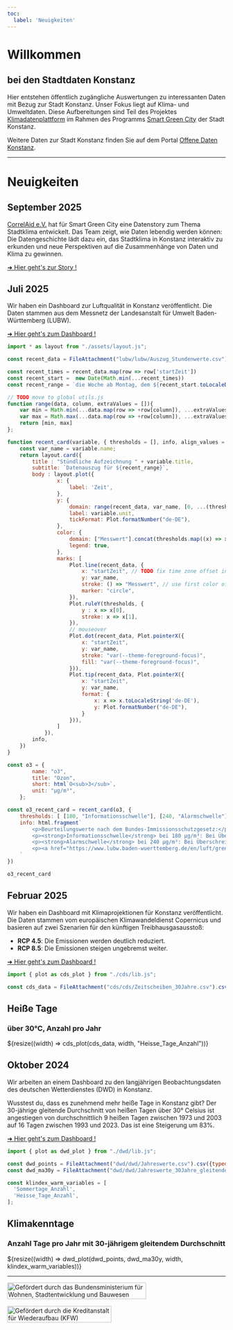 ```yaml
---
toc:
  label: 'Neuigkeiten'
---
```


<h1>Willkommen</h1>
<h2>bei den Stadtdaten Konstanz</h2>

Hier entstehen öffentlich zugängliche Auswertungen zu interessanten
Daten mit Bezug zur Stadt Konstanz. Unser Fokus liegt auf Klima- und
Umweltdaten. Diese Aufbereitungen sind Teil des Projektes
[Klimadatenplattform][project] im Rahmen des Programms [Smart Green
City][sgc] der Stadt Konstanz.

Weitere Daten zur Stadt Konstanz finden Sie auf dem Portal [Offene Daten
Konstanz][od].

[project]: https://smart-green-city-konstanz.de/klimadatenplattform
[sgc]: https://smart-green-city-konstanz.de/
[od]: https://offenedaten-konstanz.de/

---

<h1>Neuigkeiten</h1><h2></h2>

## September 2025

[CorrelAid e.V.](https://correlaid.org/) hat für Smart Green City eine Datenstory zum Thema Stadtklima entwickelt.
Das Team zeigt, wie Daten lebendig werden können:
Die Datengeschichte lädt dazu ein, das Stadtklima in Konstanz interaktiv zu erkunden und neue Perspektiven auf die Zusammenhänge von Daten und Klima zu gewinnen.

[➜ Hier geht's zur Story !](correlaid/index.html)


## Juli 2025

Wir haben ein Dashboard zur Luftqualität in Konstanz veröffentlicht.
Die Daten stammen aus dem Messnetz der Landesanstalt für
Umwelt Baden-Württemberg (LUBW).


[➜ Hier geht's zum Dashboard !](lubw/index.html)

```js
import * as layout from "./assets/layout.js";

const recent_data = FileAttachment("lubw/lubw/Auszug_Stundenwerte.csv").csv({typed: true})
```

```js
const recent_times = recent_data.map(row => row['startZeit'])
const recent_start =  new Date(Math.min(...recent_times))
const recent_range = `die Woche ab Montag, dem ${recent_start.toLocaleDateString('de-DE', {year: 'numeric', month: 'long', day: 'numeric'})}`

// TODO move to global utils.js
function range(data, column, extraValues = []){
    var min = Math.min(...data.map(row => +row[column]), ...extraValues);
    var max = Math.max(...data.map(row => +row[column]), ...extraValues);
    return [min, max]
};

function recent_card(variable, { thresholds = [], info, align_values = [] } = {}) {
    const var_name = variable.name;
    return layout.card({
        title : "Stündliche Aufzeichnung " + variable.title,
        subtitle: `Datenauszug für ${recent_range}`,
        body : layout.plot({
                x: {
                    label: 'Zeit',
                },
                y: {
                    domain: range(recent_data, var_name, [0, ...(thresholds.map(x => x[0])), ...align_values]),
                    label: variable.unit,
                    tickFormat: Plot.formatNumber("de-DE"),
                },
                color: {
                    domain: ["Messwert"].concat(thresholds.map((x) => x[1])),
                    legend: true,
                },
                marks: [
                    Plot.line(recent_data, {
                        x: "startZeit", // TODO fix time zone offset in GUI
                        y: var_name,
                        stroke: () => "Messwert", // use first color of palette
                        marker: "circle",
                    }),
                    Plot.ruleY(thresholds, {
                        y : x => x[0],
                        stroke: x => x[1],
                    }),
                    // mouseover
                    Plot.dot(recent_data, Plot.pointerX({
                        x: "startZeit",
                        y: var_name,
                        stroke: "var(--theme-foreground-focus)",
                        fill: "var(--theme-foreground-focus)",
                    })),
                    Plot.tip(recent_data, Plot.pointerX({
                        x: "startZeit",
                        y: var_name,
                        format: {
                            x: x => x.toLocaleString('de-DE'),
                            y: Plot.formatNumber("de-DE"),
                        }
                    })),
                ]
            }),
        info,
    })
}

const o3 = {
        name: "o3",
        title: "Ozon",
        short: html`O<sub>3</sub>`,
        unit: "µg/m³",
    };
```

```js
const o3_recent_card = recent_card(o3, {
    thresholds: [ [180, "Informationsschwelle"], [240, "Alarmschwelle"] ],
    info: html.fragment`
        <p>Beurteilungswerte nach dem Bundes-Immissionsschutzgesetz:</p>
        <p><strong>Informationsschwelle</strong> bei 180 µg/m³: Bei Überschreitung besteht bereits bei kurzfristiger Exposition ein Risiko für die Gesundheit insbesondere empfindlicher Bevölkerungsgruppen. Es müssen unverzüglich Informationen bereitgestellt werden.</p>
        <p><strong>Alarmschwelle</strong> bei 240 µg/m³: Bei Überschreitung besteht selbst bei kurzfristiger Exposition ein Risiko für die Gesundheit der Gesamtbevölkerung. Es müssen unverzüglich Maßnahmen ergriffen werden.</p>
        <p><a href="https://www.lubw.baden-wuerttemberg.de/en/luft/grenzwerte/rechtlichegrundlagen">Weiterführende Informationen zu den Beurteilungswerten finden Sie auf den Seiten der LUBW.</a></p>
    `
})
```

```js
o3_recent_card
```

## Februar 2025

Wir haben ein Dashboard mit Klimaprojektionen für Konstanz
veröffentlicht. Die Daten stammen vom europäischen Klimawandeldienst
Copernicus und basieren auf zwei Szenarien für den künftigen
Treibhausgasausstoß:

  - **RCP 4.5**: Die Emissionen werden deutlich reduziert.
  - **RCP 8.5**: Die Emissionen steigen ungebremst weiter.

[➜ Hier geht's zum Dashboard !](cds/index.html)

```js
import { plot as cds_plot } from "./cds/lib.js";

const cds_data = FileAttachment("cds/cds/Zeitscheiben_30Jahre.csv").csv({typed: true});
```

<div class="card">
  <h2>Heiße Tage</h2>
  <h3>über 30℃, Anzahl pro Jahr</h3>
${resize((width) => cds_plot(cds_data, width, "Heisse_Tage_Anzahl"))}
</div> <!-- card -->


## Oktober 2024

Wir arbeiten an einem Dashboard zu den langjährigen Beobachtungsdaten
des deutschen Wetterdienstes (DWD) in Konstanz.

Wusstest du, dass es zunehmend mehr heiße Tage in Konstanz gibt?
Der 30-jährige gleitende Durchschnitt von heißen Tagen über 30° Celsius
ist angestiegen von durchschnittlich 9 heißen Tagen zwischen 1973 und
2003 auf 16 Tagen zwischen 1993 und 2023. Das ist eine Steigerung
um 83%.

[➜ Hier geht's zum Dashboard !](dwd/index.html)

```js
import { plot as dwd_plot } from "./dwd/lib.js";

const dwd_points = FileAttachment("dwd/dwd/Jahreswerte.csv").csv({typed: true})
const dwd_ma30y = FileAttachment("dwd/dwd/Jahreswerte_30Jahre_gleitender_Durchschnitt.csv").csv({typed: true})

const klindex_warm_variables = [
  'Sommertage_Anzahl',
  'Heisse_Tage_Anzahl',
];
```

<div class="card">
  <h2>Klimakenntage</h2>
  <h3>Anzahl Tage pro Jahr mit 30-jährigem gleitendem Durchschnitt</h3>
${resize((width) => dwd_plot(dwd_points, dwd_ma30y, width, klindex_warm_variables))}
</div> <!-- card -->

---

<div style="display: flex; align-items: center; flex-wrap: wrap; gap: 1rem;">
  <img
    style="flex: 0 1 auto; max-width: 20rem; width: 100%;"
    title="Smart City Sponsor"
    alt="Gefördert durch das Bundensministerium für Wohnen, Stadtentwicklung und Bauwesen"
    src="/assets/sponsor-BMWSB.svg"
  />
  <img
    style="flex: 0 1 auto; max-width: 15rem; width: 100%;"
    title="Smart City Sponsor"
    alt="Gefördert durch die Kreditanstalt für Wiederaufbau (KFW)"
    src="/assets/sponsor-KFW.png"
  />
</div>
